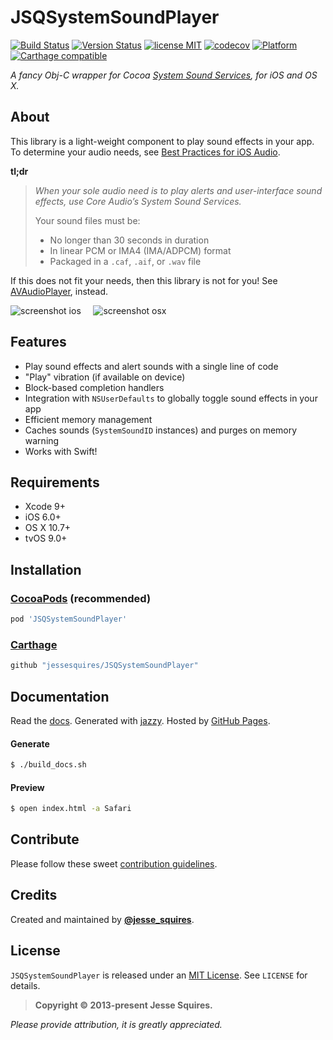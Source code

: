 # JSQSystemSoundPlayer

[![Build Status](https://secure.travis-ci.org/jessesquires/JSQSystemSoundPlayer.svg)](https://travis-ci.org/jessesquires/JSQSystemSoundPlayer) [![Version Status](https://img.shields.io/cocoapods/v/JSQSystemSoundPlayer.svg)][podLink] [![license MIT](https://img.shields.io/cocoapods/l/JSQSystemSoundPlayer.svg)][mitLink] [![codecov](https://codecov.io/gh/jessesquires/JSQSystemSoundPlayer/branch/develop/graph/badge.svg)](https://codecov.io/gh/jessesquires/JSQSystemSoundPlayer) [![Platform](https://img.shields.io/cocoapods/p/JSQSystemSoundPlayer.svg)][docsLink] [![Carthage compatible](https://img.shields.io/badge/Carthage-compatible-4BC51D.svg?style=flat)](https://github.com/Carthage/Carthage)

*A fancy Obj-C wrapper for Cocoa [System Sound Services](https://developer.apple.com/library/ios/documentation/AudioToolbox/Reference/SystemSoundServicesReference/Reference/reference.html), for iOS and OS X.*

## About

This library is a light-weight component to play sound effects in your app.
To determine your audio needs, see [Best Practices for iOS Audio](https://developer.apple.com/library/ios/DOCUMENTATION/AudioVideo/Conceptual/MultimediaPG/UsingAudio/UsingAudio.html#//apple_ref/doc/uid/TP40009767-CH2-SW10).

**tl;dr**
>*When your sole audio need is to play alerts and user-interface sound effects, use Core Audio’s System Sound Services.*
>
>Your sound files must be:
>
>* No longer than 30 seconds in duration
>* In linear PCM or IMA4 (IMA/ADPCM) format
>* Packaged in a `.caf`, `.aif`, or `.wav` file

If this does not fit your needs, then this library is not for you!
See [AVAudioPlayer](https://developer.apple.com/library/ios/DOCUMENTATION/AVFoundation/Reference/AVAudioPlayerClassReference/Reference/Reference.html), instead.

![screenshot ios][imgLinkiOS] &nbsp;&nbsp;&nbsp; ![screenshot osx][imgLinkOSX]

## Features

* Play sound effects and alert sounds with a single line of code
* "Play" vibration (if available on device)
* Block-based completion handlers
* Integration with `NSUserDefaults` to globally toggle sound effects in your app
* Efficient memory management
* Caches sounds (`SystemSoundID` instances) and purges on memory warning
* Works with Swift!

## Requirements

* Xcode 9+
* iOS 6.0+
* OS X 10.7+
* tvOS 9.0+

## Installation

### [CocoaPods](https://cocoapods.org) (recommended)

````ruby
pod 'JSQSystemSoundPlayer'
````

### [Carthage](https://github.com/Carthage/Carthage)

````bash
github "jessesquires/JSQSystemSoundPlayer"
````

## Documentation

Read the [docs][docsLink]. Generated with [jazzy](https://github.com/realm/jazzy). Hosted by [GitHub Pages](https://pages.github.com).

#### Generate

````bash
$ ./build_docs.sh
````

#### Preview

````bash
$ open index.html -a Safari
````

## Contribute

Please follow these sweet [contribution guidelines](https://github.com/jessesquires/HowToContribute).

## Credits

Created and maintained by [**@jesse_squires**](https://twitter.com/jesse_squires).

## License

`JSQSystemSoundPlayer` is released under an [MIT License][mitLink]. See `LICENSE` for details.

>**Copyright &copy; 2013-present Jesse Squires.**

*Please provide attribution, it is greatly appreciated.*

[docsLink]:https://jessesquires.github.io/JSQSystemSoundPlayer
[podLink]:https://cocoapods.org/pods/JSQSystemSoundPlayer
[mitLink]:https://opensource.org/licenses/MIT
[imgLinkiOS]:https://raw.githubusercontent.com/jessesquires/JSQSystemSoundPlayer/develop/Screenshots/ios.png
[imgLinkOSX]:https://raw.githubusercontent.com/jessesquires/JSQSystemSoundPlayer/develop/Screenshots/osx.png
